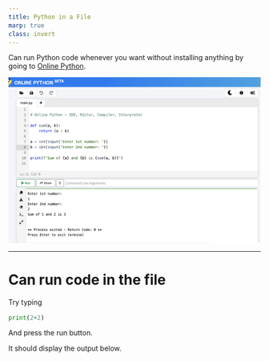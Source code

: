 ```yaml
---
title: Python in a File
marp: true
class: invert
---
```


Can run Python code whenever you want without installing anything
by going to [Online Python](https://www.online-python.com).

![](images/python-file.png)

---

# Can run code in the file

Try typing

```python
print(2+2)
```

And press the run button.

It should display the output below.

